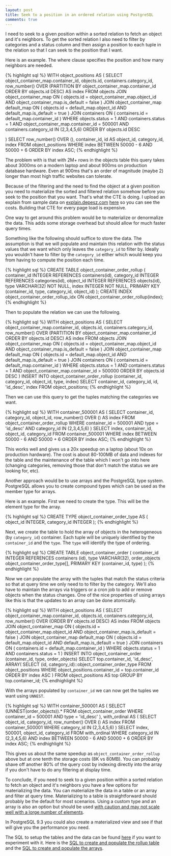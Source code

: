 ```yaml
---
layout: post
title: Seek to a position in an ordered relation using PostgreSQL
comments: true
---
```


I need to seek to a given position within a sorted relation to fetch an object
and it's neighbors. To get the sorted relation I also need to filter by
categories and a status column and then assign a position to each tuple in
the relation so that I can seek to the position that I want.

Here is an example. The where clause specifies the position and how many
neighbors are needed.

{% highlight sql %}
WITH object_positions AS (
  SELECT object_container_map.container_id, objects.id, containers.category_id,
   row_number() OVER (PARTITION BY object_container_map.container_id
                      ORDER BY objects.id DESC) AS index
  FROM objects
  JOIN object_container_map ON (
    objects.id = object_container_map.object_id
    AND object_container_map.is_default = false
  )
  JOIN object_container_map default_map ON (
    objects.id = default_map.object_id
    AND default_map.is_default = true
  )
  JOIN containers ON (
    containers.id = default_map.container_id
  )
  WHERE objects.status = 1 
    AND containers.status = 1 
    AND object_container_map.container_id = 500001
  AND containers.category_id IN (2,3,4,5,6)
  ORDER BY objects.id DESC

)
SELECT row_number() OVER (), container_id, id AS object_id, category_id, index
FROM object_positions
WHERE index BETWEEN 50000 - 6 AND 50000 + 6 
ORDER BY index ASC;
{% endhighlight %}

The problem with is that with 2M+ rows in the objects table this query takes
about 3000ms on a modern laptop and about 900ms on production database hardware.
Even at 900ms that's an order of magnitude (maybe 2) longer than most high
traffic websites can tolerate.

Because of the filtering and the need to find the object at a given position you
need to materialize the sorted and filtered relation somehow before you seek to
the position that you want. That's what the CTE is doing. I upload an explain
from sample data on [explain.depesz.com](http://explain.depesz.com/) 
[here](http://explain.depesz.com/s/70dd) so you can see the costs.
Building that CTE for every page load is expensive.

One way to get around this problem would be to materialize or denormalize the
data. This adds some storage overhead but should allow for much faster query
times.

Something like the following should suffice to store the data. The assumption
is that we will populate and maintain this relation with the status values that
we want which only leaves the `category_id` to filter by. Ideally you wouldn't
have to filter by the `category_id` either which would keep you from having
to compute the position each time.

{% highlight sql %}
CREATE TABLE object_container_order_rollup (
  container_id INTEGER REFERENCES containers(id),
  category_id INTEGER REFERENCES categories(id),
  object_id INTEGER REFERENCES objects(id),
  type VARCHAR(32) NOT NULL,
  index INTEGER NOT NULL,
  PRIMARY KEY (container_id, type, category_id, object_id)
);
CREATE INDEX object_container_order_rollup_idx 
ON object_container_order_rollup(index);
{% endhighlight %}

Then to populate the relation we can use the following.

{% highlight sql %}
WITH object_positions AS (
  SELECT object_container_map.container_id, objects.id, containers.category_id,
    row_number() OVER (PARTITION BY object_container_map.container_id
                      ORDER BY objects.id DESC) AS index
  FROM objects
  JOIN object_container_map ON (
    objects.id = object_container_map.object_id
    AND object_container_map.is_default = false
  )
  JOIN object_container_map default_map ON (
    objects.id = default_map.object_id
    AND default_map.is_default = true
  )
  JOIN containers ON (
    containers.id = default_map.container_id
  )
  WHERE objects.status = 1 AND containers.status = 1
   AND object_container_map.container_id > 500000
  ORDER BY objects.id DESC
)
INSERT INTO object_container_order_rollup
  (container_id, category_id, object_id, type, index)
SELECT container_id, category_id, id, 'id_desc', index
FROM object_positions;
{% endhighlight %}

Then we can use this query to get the tuples matching the categories
we want.

{% highlight sql %}
WITH container_500001 AS (
  SELECT container_id, category_id, object_id,
    row_number() OVER () AS index
  FROM object_container_order_rollup
  WHERE container_id = 500001 AND type = 'id_desc' AND
    category_id IN (2,3,4,5,6)
)
SELECT index, container_id, object_id, category_id
FROM container_500001
WHERE index BETWEEN 50000 - 6 AND 50000 + 6 
ORDER BY index ASC;
{% endhighlight %}

This works well and gives us a 20x speedup on a laptop (about 10x on production
hardware). The cost is about 80-100MB of data and indexes for the table and
the maintenance of the table which I won't go into here (changing categories,
removing those that don't match the status we are looking for, etc).

Another approach would be to use arrays and the PostgreSQL type system.
PostgreSQL allows you to create compound types which can be used as the
member type for arrays.

Here is an example. First we need to create the type. This will be the element
type for the array.

{% highlight sql %}
CREATE TYPE object_container_order_type AS (
  object_id INTEGER,
  category_id INTEGER
);
{% endhighlight %}

Next, we create the table to hold the array of objects in the heterogeneous
(by `category_id`) container. Each tuple will be uniquely identified by the
`container_id` and the `type`. The `type` will identify the type of ordering.

{% highlight sql %}
CREATE TABLE object_container_order (
  container_id INTEGER REFERENCES containers (id),
  type VARCHAR(32),
  order_objects object_container_order_type[],
  PRIMARY KEY (container_id, type)
);
{% endhighlight %}

Now we can populate the array with the tuples that match the status criteria so
that at query time we only need to to filter by the category. We'll also have
to maintain the arrays via triggers or a cron job to add or remove objects when
the status changes. One of the nice properties of using arrays like this is that
the updates to an array can be done atomically.

{% highlight sql %}
WITH object_positions AS (
  SELECT object_container_map.container_id, objects.id, containers.category_id,
   row_number() OVER (ORDER BY objects.id DESC) AS index
  FROM objects
  JOIN object_container_map ON (
    objects.id = object_container_map.object_id
    AND object_container_map.is_default = false
  )
  JOIN object_container_map default_map ON (
    objects.id = default_map.object_id
    AND default_map.is_default = true
  )
  JOIN containers ON (
    containers.id = default_map.container_id
  )
  WHERE objects.status = 1 AND containers.status = 1
)
INSERT INTO object_container_order (container_id, type, order_objects)
SELECT
  top.container_id,
 'id_desc',
  ARRAY(
        SELECT (id, category_id)::object_container_order_type
        FROM object_positions
        WHERE object_positions.container_id = top.container_id
        ORDER BY index ASC
       )
FROM object_positions AS top
GROUP BY top.container_id;
{% endhighlight %}

With the arrays populated by `container_id` we can now get the tuples
we want using `UNNEST`.

{% highlight sql %}
WITH container_500001 AS (
  SELECT (UNNEST(order_objects)).*
  FROM object_container_order
  WHERE container_id = 500001 AND type = 'id_desc'
), with_ordinal AS (
  SELECT object_id, category_id, row_number() OVER () AS index
  FROM container_500001
  WHERE category_id IN (2,3,4,5,6)
)
SELECT index, 500001, object_id, category_id
FROM with_ordinal
WHERE category_id IN (2,3,4,5,6)
    AND index BETWEEN 50000 - 6 AND 50000 + 6
ORDER BY index ASC;
{% endhighlight %}

This gives us about the same speedup as `object_container_order_rollup`
above but at one tenth the storage costs (8K vs 80MB). You can probably shave
off another 80% of the query cost by indexing directly into the array if you
don't have to do any filtering at display time.

To conclude, if you need to seek to a given position within a sorted relation
to fetch an object and it's neighbors you have a few options for materializing
the data. You can materialize the data in a table or an array and filter at
query time. Materializing to a table is straightforward should probably be the
default for most scenarios. Using a custom type and an array is also an option
but should be used [with caution and may not scale well with a lorge number of
elements](http://www.postgresql.org/docs/9.2/static/arrays.html#ARRAYS-SEARCHING).



In PostgreSQL 9.3 you could also create a materialized view and see if that
will give you the performance you need.

The SQL to setup the tables and the data can be found
[here](https://gist.github.com/drsnyder/9277054)
if you want to experiment with it. Here is the [SQL to create and populate the
rollup table](https://gist.github.com/drsnyder/9283214) and the [SQL to
create and populate the arrays](https://gist.github.com/drsnyder/9277366).

